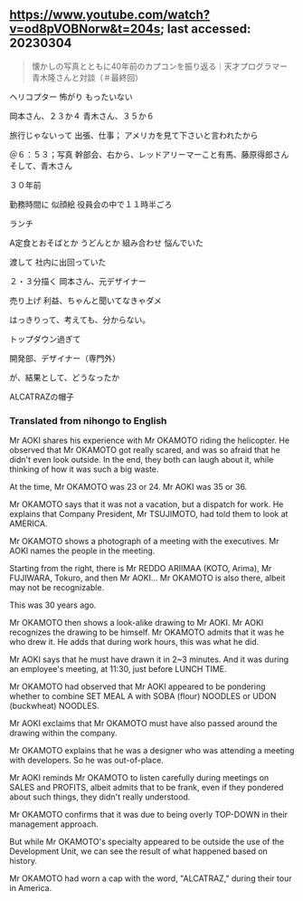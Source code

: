 ## https://www.youtube.com/watch?v=od8pVOBNorw&t=204s; last accessed: 20230304

> 懐かしの写真とともに40年前のカプコンを振り返る｜天才プログラマー青木隆さんと対談（＃最終回） 


ヘリコプター
怖がり
もったいない

岡本さん、２３か４
青木さん、３５か６

旅行じゃないって
出張、仕事；
アメリカを見て下さいと言われたから

＠６：５３；写真
幹部会、右から、レッドアリーマーこと有馬、藤原得郎さん
そして、青木さん

３０年前

勤務時間に
似顔絵
役員会の中で１１時半ごろ

ランチ

A定食とおそばとか
うどんとか
組み合わせ
悩んでいた


渡して
社内に出回っていた

２・３分描く
岡本さん、元デザイナー

売り上げ
利益、ちゃんと聞いてなきゃダメ

はっきりって、考えても、分からない。

トップダウン過ぎて

開発部、デザイナー（専門外）

が、結果として、どうなったか

ALCATRAZの帽子

### Translated from nihongo to English

Mr AOKI shares his experience with Mr OKAMOTO riding the helicopter. He observed that Mr OKAMOTO got really scared, and was so afraid that he didn't even look outside. In the end, they both can laugh about it, while thinking of how it was such a big waste.

At the time, Mr OKAMOTO was 23 or 24. Mr AOKI was 35 or 36.

Mr OKAMOTO says that it was not a vacation, but a dispatch for work. He explains that Company President, Mr TSUJIMOTO, had told them to look at AMERICA. 

Mr OKAMOTO shows a photograph of a meeting with the executives. Mr AOKI names the people in the meeting.

Starting from the right, there is Mr REDDO ARIIMAA (KOTO, Arima), Mr FUJIWARA, Tokuro, and then Mr AOKI... Mr OKAMOTO is also there, albeit may not be recognizable.

This was 30 years ago.

Mr OKAMOTO then shows a look-alike drawing to Mr AOKI. Mr AOKI recognizes the drawing to be himself. Mr OKAMOTO admits that it was he who drew it. He adds that during work hours, this was what he did.

Mr AOKI says that he must have drawn it in 2~3 minutes. And it was during an employee's meeting, at 11:30, just before LUNCH TIME.

Mr OKAMOTO had observed that Mr AOKI appeared to be pondering whether to combine SET MEAL A with SOBA (flour) NOODLES or UDON (buckwheat) NOODLES.

Mr AOKI exclaims that Mr OKAMOTO must have also passed around the drawing within the company.

Mr OKAMOTO explains that he was a designer who was attending a meeting with developers. So he was out-of-place.

Mr AOKI reminds Mr OKAMOTO to listen carefully during meetings on SALES and PROFITS, albeit admits that to be frank, even if they pondered about such things, they didn't really understood.

Mr OKAMOTO confirms that it was due to being overly TOP-DOWN in their management approach.

But while Mr OKAMOTO's specialty appeared to be outside the use of the Development Unit, we can see the result of what happened based on history.

Mr OKAMOTO had worn a cap with the word, "ALCATRAZ," during their tour in America.

